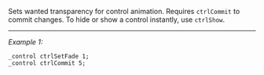 Sets wanted transparency for control animation. Requires `ctrlCommit` to commit changes. To hide or show a control instantly, use `ctrlShow`.


---
*Example 1:*
```sqf
_control ctrlSetFade 1;
_control ctrlCommit 5;
```
